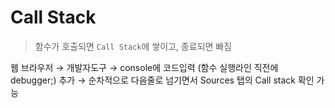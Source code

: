 # Call Stack

> 함수가 호출되면 `Call Stack`에 쌓이고, 종료되면 빠짐

웹 브라우저 → 개발자도구 → console에 코드입력 (함수 실행라인 직전에 debugger;) 추가 → 순차적으로 다음줄로 넘기면서 Sources 탭의 Call stack 확인 가능


```JavaScript

```
